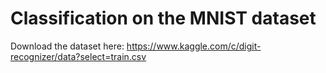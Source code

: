 # Classification on the MNIST dataset
Download the dataset here: https://www.kaggle.com/c/digit-recognizer/data?select=train.csv